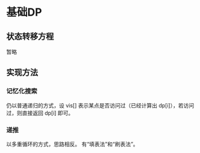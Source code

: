 # 基础DP

## 状态转移方程

暂略

## 实现方法

### 记忆化搜索

仍以普通递归的方式，设 vis[] 表示某点是否访问过（已经计算出 dp[i]），若访问过，则直接返回 dp[i] 即可。

### 递推

以多重循环的方式，思路相反。
有“填表法”和“刷表法”。